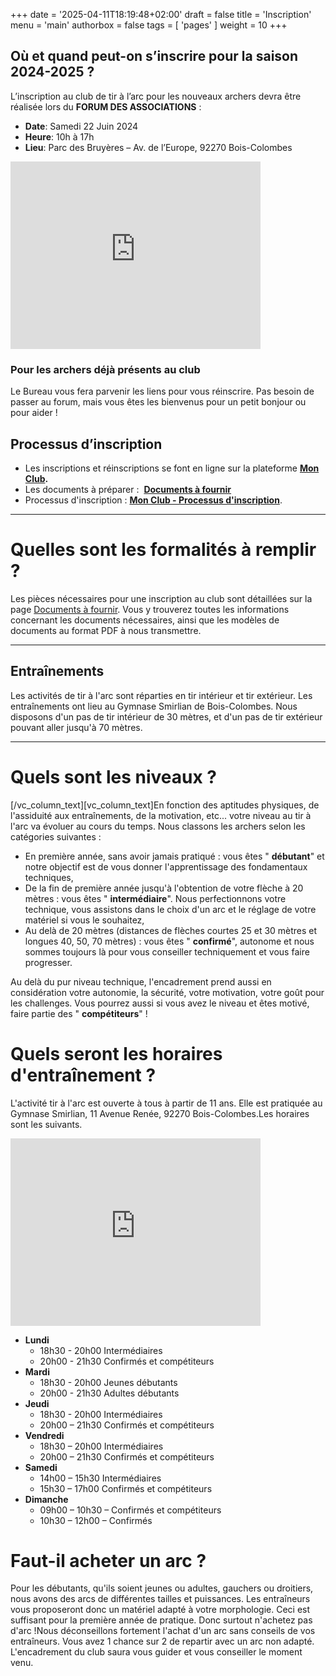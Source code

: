 +++
date = '2025-04-11T18:19:48+02:00'
draft = false
title = 'Inscription'
menu = 'main'
authorbox = false
tags = [ 'pages' ]
weight = 10
+++

## Où et quand peut-on s’inscrire pour la saison 2024-2025 ?

L’inscription au club de tir à l’arc pour les nouveaux archers devra être réalisée lors du **FORUM DES ASSOCIATIONS** :
- **Date**: Samedi 22 Juin 2024
- **Heure**: 10h à 17h
- **Lieu**: Parc des Bruyères – Av. de l’Europe, 92270 Bois-Colombes

<iframe src="https://www.google.com/maps/embed?pb=!1m18!1m12!1m3!1d2622.3896655769454!2d2.2572142768016645!3d48.90796779721584!2m3!1f0!2f0!3f0!3m2!1i1024!2i768!4f13.1!3m3!1m2!1s0x47e665981fca9505%3A0xc0232d034b44a50!2sParc%20des%20Bruy%C3%A8res!5e0!3m2!1sfr!2sfr!4v1744560002732!5m2!1sfr!2sfr" width="400" height="300" style="border:0;" allowfullscreen="" loading="lazy" referrerpolicy="no-referrer-when-downgrade"></iframe>


### Pour les archers déjà présents au club

Le Bureau vous fera parvenir les liens pour vous réinscrire. Pas besoin de passer au forum, mais vous êtes les bienvenus pour un petit bonjour ou pour aider !

## Processus d’inscription

- Les inscriptions et réinscriptions se font en ligne sur la plateforme **[Mon Club](https://bcs.monclub.app/subscription).**
- Les documents à préparer :  **[Documents à fournir](/inscription/documents-a-fournir/)**
- Processus d'inscription : **[Mon Club - Processus d'inscription](/inscription/mon-club-processus-d-inscription/)**.

---

# Quelles sont les formalités à remplir ?

Les pièces nécessaires pour une inscription au club sont détaillées sur la page [Documents à fournir](/nous-rejoindre/documents-a-fournir/). Vous y trouverez toutes les informations concernant les documents nécessaires, ainsi que les modèles de documents au format PDF à nous transmettre.

---

## Entraînements

Les activités de tir à l'arc sont réparties en tir intérieur et tir extérieur. Les entraînements ont lieu au Gymnase Smirlian de Bois-Colombes. Nous disposons d'un pas de tir intérieur de 30 mètres, et d'un pas de tir extérieur pouvant aller jusqu'à 70 mètres.

---

# Quels sont les niveaux ?

\[/vc\_column\_text\]\[vc\_column\_text\]En fonction des aptitudes physiques, de l'assiduité aux entraînements, de la motivation, etc... votre niveau au tir à l'arc va évoluer au cours du temps. Nous classons les archers selon les catégories suivantes :

- En première année, sans avoir jamais pratiqué : vous êtes " **débutant**" et notre objectif est de vous donner l'apprentissage des fondamentaux techniques,
- De la fin de première année jusqu'à l'obtention de votre flèche à 20 mètres : vous êtes " **intermédiaire**". Nous perfectionnons votre technique, vous assistons dans le choix d'un arc et le réglage de votre matériel si vous le souhaitez,
- Au delà de 20 mètres (distances de flèches courtes 25 et 30 mètres et longues 40, 50, 70 mètres) : vous êtes " **confirmé**", autonome et nous sommes toujours là pour vous conseiller techniquement et vous faire progresser.

Au delà du pur niveau technique, l'encadrement prend aussi en considération votre autonomie, la sécurité, votre motivation, votre goût pour les challenges. Vous pourrez aussi si vous avez le niveau et êtes motivé, faire partie des " **compétiteurs**" !

# Quels seront les horaires d'entraînement ?

L'activité tir à l'arc est ouverte à tous à partir de 11 ans.
Elle est pratiquée au Gymnase Smirlian, 11 Avenue Renée, 92270 Bois-Colombes.Les horaires sont les suivants.

<iframe src="https://www.google.com/maps/embed?pb=!1m18!1m12!1m3!1d2621.762097215563!2d2.2669887768021937!3d48.919924696373585!2m3!1f0!2f0!3f0!3m2!1i1024!2i768!4f13.1!3m3!1m2!1s0x47e665ed6d8ced31%3A0x2a64d13bce0daca6!2sComplexe%20sportif%20Albert-Smirlian!5e0!3m2!1sfr!2sfr!4v1744560233183!5m2!1sfr!2sfr" width="400" height="300" style="border:0;" allowfullscreen="" loading="lazy" referrerpolicy="no-referrer-when-downgrade"></iframe>

- **Lundi**
  - 18h30 - 20h00 Intermédiaires
  - 20h00 - 21h30 Confirmés et compétiteurs
- **Mardi**
  - 18h30 - 20h00 Jeunes débutants
  - 20h00 - 21h30 Adultes débutants
- **Jeudi**
  - 18h30 - 20h00 Intermédiaires
  - 20h00 – 21h30 Confirmés et compétiteurs
- **Vendredi**
  - 18h30 – 20h00 Intermédiaires
  - 20h00 – 21h30 Confirmés et compétiteurs
- **Samedi**
  - 14h00 – 15h30 Intermédiaires
  - 15h30 – 17h00 Confirmés et compétiteurs
- **Dimanche**
  - 09h00 – 10h30 – Confirmés et compétiteurs
  - 10h30 – 12h00 – Confirmés

# Faut-il acheter un arc ?

Pour les débutants, qu'ils soient jeunes ou adultes, gauchers ou droitiers, nous avons des arcs de différentes tailles et puissances. Les entraîneurs vous proposeront donc un matériel adapté à votre morphologie. Ceci est suffisant pour la première année de pratique. Donc surtout n'achetez pas d'arc !Nous déconseillons fortement l'achat d'un arc sans conseils de vos entraîneurs. Vous avez 1 chance sur 2 de repartir avec un arc non adapté. L'encadrement du club saura vous guider et vous conseiller le moment venu.
